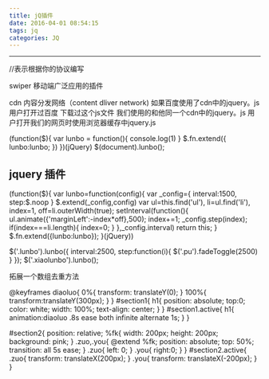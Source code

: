 ```yaml
---
title: jQ插件
date: 2016-04-01 08:54:15
tags: jq
categories: JQ
---
```

------

<!-- more -->
<link href="//cdn.bootcss.com/fullPage.js/2.7.9/jquery.fullPage.css" rel="stylesheet">
//表示根据你的协议编写

swiper 移动端广泛应用的插件

cdn 内容分发网络（content dliver network)
如果百度使用了cdn中的jquery。js 用户打开过百度
下载过这个js文件 我们使用的和他同一个cdn中的jquery。js
用户打开我们的网页时使用浏览器缓存中jquery.js

(function($){
   var lunbo = function(){
	 console.log(1)
	 }
	 $.fn.extend({
	 lunbo:lunbo;
	 })
})(jQuery)
$(document).lunbo();


## jquery 插件
(function($){
	var lunbo=function(config){
		var _config={
			interval:1500,
			step:$.noop
		}
		$.extend(_config,config)
        var ul=this.find('ul'),
            li=ul.find('li'),
            index=1,
            off=li.outerWidth(true);
           setInterval(function(){
           	ul.animate({'marginLeft':-index*off},500);
           	index+=1;
           	_config.step(index);
           	if(index===li.length){
           		index=0;
           	}
           },_config.interval)
           return this;
	}
	$.fn.extend({lunbo:lunbo});
}(jQuery))

$('.lunbo').lunbo({
		interval:2500,
        step:function(i){
            $('.pu').fadeToggle(2500)
        }
	});
	$('.xiaolunbo').lunbo();


拓展一个数组去重方法
<!-- $.quchong([1,1,1,2,3])

reverseString -->

<!-- $.quchong(function(x){
	x.each(function(i,v){

	})
})


$.extend(reverseString:function(obj){
	return obj.slipt('').reverse().join('')
})
$.rs('123') -->

@keyframes diaoluo{
   0%{
     transform: translateY(0);
   }
   100%{
     transform:translateY(300px);
   }
}
#section1{
  h1{
    position: absolute;
    top:0;
    color: white;
    width: 100%;
    text-align: center;
  }
}
#section1.active{
  h1{
    animation:diaoluo .8s ease both infinite alternate 1s;
  }
}

#section2{
    position: relative;
    %fk{
      width: 200px;
      height: 200px;
      background: pink;
    }
    .zuo,.you{
      @extend %fk;
      position: absolute;
      top: 50%;
      transition: all 5s ease;
    }
    .zuo{
      left: 0;
    }
    .you{
      right:0;
    }
}
#section2.active{
  .zuo{
    transform: translateX(200px);
  }
  .you{
    transform: translateX(-200px);
  }
}



<!DOCTYPE html>
<html lang="en">
<head>
	<meta charset="UTF-8">
	<title>Document</title>
</head>
<script src="jquery-1.12.0.js"></script>
<body>
	<script>
	// $.extend({
	// 	reverseString:function(s){
	// 		for( var i =s.length-1,r='';i>=0;i--){
 //               r+= s[i]
	// 		}
	// 		return r;
	// 	}
	// })
	// $.extend({
	// 	reverseString:function(s){
	// 		return r.split('').reverse().join('')  //先变成数组然后调用数组的反的方法在转回去
	// 	}
	// })

	// $.extend({
	// 	reverseString:function(s){
	// 		for( var i =s.length-1,r='';i>=0;i--){
 //               r+= s[i]
	// 		}
	// 		return r;
	// 	},
	// 	quchong:function(arr){
	// 		var r =[];
	// 		// $.each(arr,function(i,v){
	// 		// 	if( $.inArray(v,r) === -1){
	// 		// 	       r.push(v)
	// 		// 	}
	// 		// })
	// 		// return r;
	// 		var dict = {};
	// 		for(var i=0;i<arr.length;i++){
	// 			var v = arr[i]
	// 			if(!dict[v]){
	// 				dict[v] = true;
	// 				r.push(v);
	// 			}
	// 		}
	// 		return r;
	// 	}
	// })



    // $.extend({
     // quchong:function(arr){
    	// var r = [];
    	// $.each(arr,function(i,v){
     //        if( $.inArray(v,r) === -1 ){
     //        	r.push(v)
     //        }
    	// })
     //    return r;
     //  }
     // quchong:function(arr){
     // 	var dict = {};
     // 	var r = [];
     // 	for(var i=0;i<arr.length;i++){
     // 		var v = arr[i]
     // 		if(!dict[v]){
     // 			dict[v]=true;
     // 			r.push(v);
     // 		}
     // 	}
     // 	return r;
     // }   
     // reverseString:function(s){
     //      return s.split('').reverse().join()
     // }
     // reverseString:function(s){
     // 	var r='';
     // 	for( var i=s.length-1;i>=0;i--){
     // 		r += s[i]
     // 	}
     // 	return r;
     // }    	
    // })
    // var a = $.quchong([1,2,3,2,4,5,2,2,1,1])
    // console.log(a)
    // var a = $.reverseString('abc')
    // console.log(a)

    // $.extend({
    // 	fanlai:function(v){
    //        return v.split('').reverse().join('')
    // 	}
    // })
    // var a = $.fanlai('abc')
    // console.log(a)


    // $.fn.extend({
    // 	bianlan:function(){
    // 		this.css('color','red')
    // 		return this;
    // 	}
    // })
	</script>
</body>
</html>
